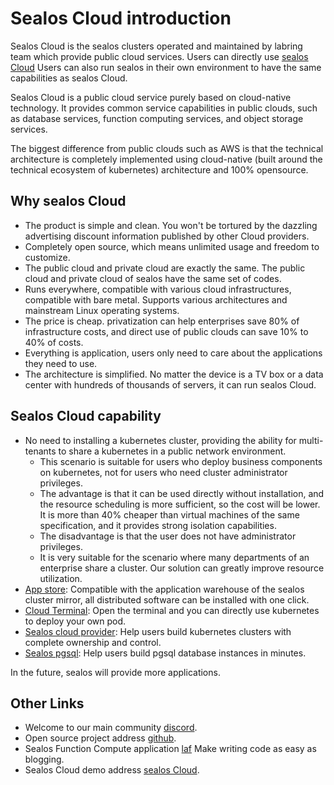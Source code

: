 # Sealos Cloud introduction

Sealos Cloud is the sealos clusters operated and maintained by labring team which provide public cloud services.
Users can directly use [sealos Cloud](https://cloud.sealos.io)
Users can also run sealos in their own environment to have the same capabilities as sealos Cloud.

Sealos Cloud is a public cloud service purely based on cloud-native technology. It provides common service capabilities in public clouds,
such as database services, function computing services, and object storage services.

The biggest difference from public clouds such as AWS is that the technical architecture is completely implemented using
cloud-native (built around the technical ecosystem of kubernetes) architecture and 100% opensource.

## Why sealos Cloud

* The product is simple and clean. You won't be tortured by the dazzling advertising discount information published by other Cloud providers.
* Completely open source, which means unlimited usage and freedom to customize.
* The public cloud and private cloud are exactly the same. The public cloud and private cloud of sealos have the same set of codes.
* Runs everywhere, compatible with various cloud infrastructures, compatible with bare metal. Supports various architectures and mainstream Linux operating systems.
* The price is cheap. privatization can help enterprises save 80% of infrastructure costs, and direct use of public clouds can save 10% to 40% of costs.
* Everything is application, users only need to care about the applications they need to use.
* The architecture is simplified. No matter the device is a TV box or a data center with hundreds of thousands of servers, it can run sealos Cloud.

## Sealos Cloud capability

* No need to installing a kubernetes cluster, providing the ability for multi-tenants to share a kubernetes in a public network environment.
  * This scenario is suitable for users who deploy business components on kubernetes, not for users who need cluster administrator privileges.
  * The advantage is that it can be used directly without installation, and the resource scheduling is more sufficient, so the cost will be lower. It is more than 40% cheaper than virtual machines of the same specification, and it provides strong isolation capabilities.
  * The disadvantage is that the user does not have administrator privileges.
  * It is very suitable for the scenario where many departments of an enterprise share a cluster. Our solution can greatly improve resource utilization.
* [App store](https://www.sealos.io/docs/cloud/apps/appstore/): Compatible with the application warehouse of the sealos cluster mirror, all distributed software can be installed with one click.
* [Cloud Terminal](https://www.sealos.io/docs/cloud/apps/terminal/): Open the terminal and you can directly use kubernetes to deploy your own pod.
* [Sealos cloud provider](https://www.sealos.io/docs/cloud/apps/scp/): Help users build kubernetes clusters with complete ownership and control.
* [Sealos pgsql](https://www.sealos.io/docs/cloud/apps/postgres/): Help users build pgsql database instances in minutes.

In the future, sealos will provide more applications.

## Other Links

* Welcome to our main community [discord](https://discord.gg/mzRVdnbw5g).
* Open source project address [github](https://github.com/labring/sealos).
* Sealos Function Compute application [laf](https://github.com/labring/laf) Make writing code as easy as blogging.
* Sealos Cloud demo address [sealos Cloud](https://cloud.sealos.io).